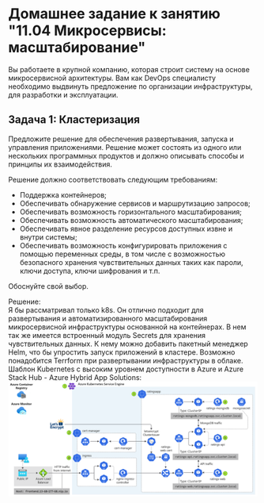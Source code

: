 
# Домашнее задание к занятию "11.04 Микросервисы: масштабирование"

Вы работаете в крупной компанию, которая строит систему на основе микросервисной архитектуры.
Вам как DevOps специалисту необходимо выдвинуть предложение по организации инфраструктуры, для разработки и эксплуатации.

## Задача 1: Кластеризация

Предложите решение для обеспечения развертывания, запуска и управления приложениями.
Решение может состоять из одного или нескольких программных продуктов и должно описывать способы и принципы их взаимодействия.

Решение должно соответствовать следующим требованиям:
- Поддержка контейнеров;
- Обеспечивать обнаружение сервисов и маршрутизацию запросов;
- Обеспечивать возможность горизонтального масштабирования;
- Обеспечивать возможность автоматического масштабирования;
- Обеспечивать явное разделение ресурсов доступных извне и внутри системы;
- Обеспечивать возможность конфигурировать приложения с помощью переменных среды, в том числе с возможностью безопасного хранения чувствительных данных таких как пароли, ключи доступа, ключи шифрования и т.п.

Обоснуйте свой выбор.  

Решение:  
Я бы рассматривал только k8s. Он отлично подходит для развертывания и автоматизированного масштабирования микросервисной инфраструктуры основанной на контейнерах. В нем так же имеется встроенный модуль Secrets для хранения чувствительных данных. К нему можно добавить пакетный менеджер Helm, что бы упростить запуск приложений в кластере. Возможно понадобится Terrform при развертывании инфраструктуры в облаке.
Шаблон Kubernetes с высоким уровнем доступности в Azure и Azure Stack Hub - Azure Hybrid App Solutions:  
![image.png](https://github.com/Lepisok/devops-netology/blob/main/4_Microservice_architecture/11-microservices-04-scaling/src/image.png)  